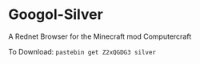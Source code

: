 Googol-Silver
=============

A Rednet Browser for the Minecraft mod Computercraft

To Download:
```pastebin get Z2xQGDG3 silver```
